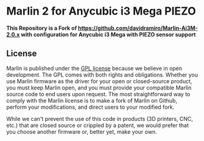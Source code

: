# Marlin 2 for Anycubic i3 Mega PIEZO

**This Repository is a Fork of https://github.com/davidramiro/Marlin-Ai3M-2.0.x with configuration for Anycubic i3 Mega with PIEZO sensor support**



## License

Marlin is published under the [GPL license](/LICENSE) because we believe in open development. The GPL comes with both rights and obligations. Whether you use Marlin firmware as the driver for your open or closed-source product, you must keep Marlin open, and you must provide your compatible Marlin source code to end users upon request. The most straightforward way to comply with the Marlin license is to make a fork of Marlin on Github, perform your modifications, and direct users to your modified fork.

While we can't prevent the use of this code in products (3D printers, CNC, etc.) that are closed source or crippled by a patent, we would prefer that you choose another firmware or, better yet, make your own.
